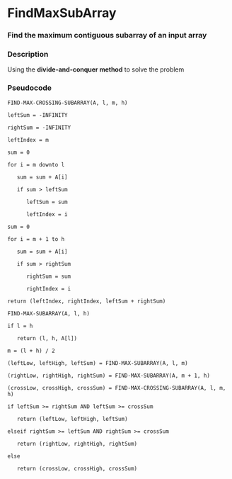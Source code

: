# FindMaxSubArray

### Find the maximum contiguous subarray of an input array

### Description 

Using the **divide-and-conquer method** to solve the problem

### Pseudocode

    FIND-MAX-CROSSING-SUBARRAY(A, l, m, h)
    
    leftSum = -INFINITY
    
    rightSum = -INFINITY
    
    leftIndex = m
    
    sum = 0
    
    for i = m downto l
    
       sum = sum + A[i]
       
       if sum > leftSum
       
          leftSum = sum
          
          leftIndex = i
          
    sum = 0
    
    for i = m + 1 to h
    
       sum = sum + A[i]
       
       if sum > rightSum
       
          rightSum = sum
          
          rightIndex = i
          
    return (leftIndex, rightIndex, leftSum + rightSum)

    FIND-MAX-SUBARRAY(A, l, h)
    
    if l = h 
    
       return (l, h, A[l])
    
    m = (l + h) / 2
    
    (leftLow, leftHigh, leftSum) = FIND-MAX-SUBARRAY(A, l, m)
    
    (rightLow, rightHigh, rightSum) = FIND-MAX-SUBARRAY(A, m + 1, h)
    
    (crossLow, crossHigh, crossSum) = FIND-MAX-CROSSING-SUBARRAY(A, l, m, h)
    
    if leftSum >= rightSum AND leftSum >= crossSum
       
       return (leftLow, leftHigh, leftSum)
       
    elseif rightSum >= leftSum AND rightSum >= crossSum
       
       return (rightLow, rightHigh, rightSum)
       
    else
       
       return (crossLow, crossHigh, crossSum)
